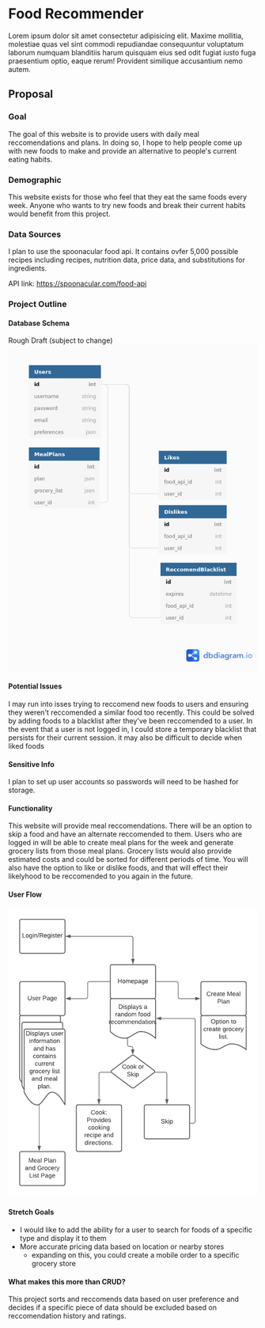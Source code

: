 # Food Recommender

Lorem ipsum dolor sit amet consectetur adipisicing elit. Maxime mollitia,
molestiae quas vel sint commodi repudiandae consequuntur voluptatum laborum
numquam blanditiis harum quisquam eius sed odit fugiat iusto fuga praesentium
optio, eaque rerum! Provident similique accusantium nemo autem.

## Proposal

### Goal
<p>
The goal of this website is to provide users with daily meal reccomendations and plans. In doing so, I hope 
to help people come up with new foods to make and provide an alternative to people's current eating habits.
</p>

### Demographic
<p>
This website exists for those who feel that they eat the same foods every week. Anyone who wants to try new 
foods and break their current habits would benefit from this project.
</p>

### Data Sources
<p>
I plan to use the spoonacular food api. It contains ovfer 5,000 possible recipes including recipes, nutrition data, 
price data, and substitutions for ingredients.

API link: https://spoonacular.com/food-api
</p>

### Project Outline

#### Database Schema
Rough Draft (subject to change)
![database schema demo](https://github.com/Cullen-H/Capstone1/blob/demo/dbschema.png)

#### Potential Issues
I may run into isses trying to reccomend new foods to users and ensuring they weren't reccomended a similar food too recently.
This could be solved by adding foods to a blacklist after they've been reccomended to a user. In the event that a user is not logged 
in, I could store a temporary blacklist that persists for their current session. it may also be difficult to decide when liked foods

#### Sensitive Info
I plan to set up user accounts so passwords will need to be hashed for storage.

#### Functionality
This website will provide meal reccomendations. There will be an option to skip a food and have an alternate reccomended to them. 
Users who are logged in will be able to create meal plans for the week and generate grocery lists from those meal plans. Grocery
lists would also provide estimated costs and could be sorted for different periods of time. You will also have the option to like 
or dislike foods, and that will effect their likelyhood to be reccomended to you again in the future.

#### User Flow
![user flow demo](https://github.com/Cullen-H/Capstone1/blob/demo/userflow.png)

#### Stretch Goals
- I would like to add the ability for a user to search for foods of a specific type and display it to them
- More accurate pricing data based on location or nearby stores
  - expanding on this, you could create a mobile order to a specific grocery store

#### What makes this more than CRUD?
This project sorts and reccomends data based on user preference and decides if a specific piece of data should be excluded based on 
reccomendation history and ratings.

